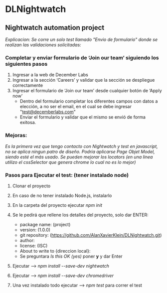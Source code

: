 # DLNightwatch

## Nightwatch automation project

_Explicacion: Se corre un solo test llamado "Envio de formulario" donde se realizan las validaciones solicitadas:_

### Completar y enviar formulario de ‘Join our team’ siguiendo los siguientes pasos
1) Ingresar a la web de December Labs
2) Ingresar a la sección ‘Careers’ y validar que la sección se despliegue correctamente
3) Ingresar el formulario de ‘Join our team’ desde cualquier botón de ‘Apply now’
    * Dentro del formulario completar los diferentes campos con datos a elección, a no ser el email, en el cual se debe ingresar "test@decemberlabs.com"
    * Enviar el formulario y validar que el mismo se envió de forma exitosa.

### Mejoras:
_Es la primera vez que tengo contacto con Nightwatch y test en javascript, no se aplica ningun patro de diseño. Podria aplicarse Page Objet Model, siendo esté el más usado.
Se pueden mejorar los locators (en una linea utilizo el cssSelector que genera chrome lo cual no es lo mejor)_

### Pasos para Ejecutar el test: (tener instalado node)
1) Clonar el proyecto
2) En caso de no tener instalado Node.js, instalarlo
3) En la carpeta del proyecto ejecutar *npm init*
4) Se le pedirá que rellene los detalles del proyecto, solo dar ENTER:
    * package name: (project)
    * version: (1.0.0)
    * git repository: (https://github.com/AlanXavierKlein/DLNightwatch.git)
    * author:
    * license: (ISC)
    * About to write to {direccion local}:
    * Se preguntara _Is this OK (yes)_ poner **y** y dar Enter
5) Ejecutar --> *npm install --save-dev nightwatch*
6) Ejecutar --> *npm install --save-dev chromedriver*

7) Una vez instalado todo ejecutar --> *npm test*  para correr el test
